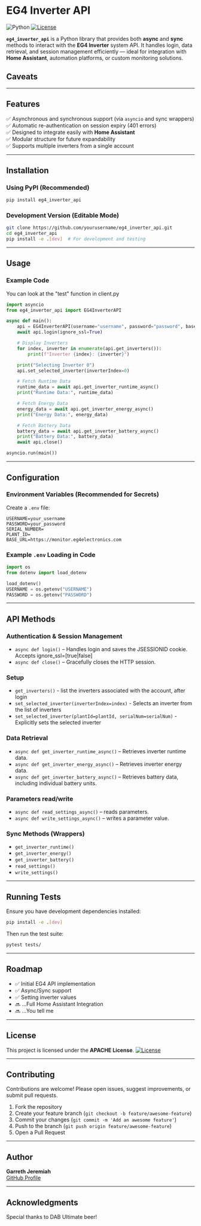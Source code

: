 
# EG4 Inverter API

![Python](https://img.shields.io/badge/Python-3.8%2B-blue.svg)
[![License](https://img.shields.io/badge/license-Apache%202.0-blue.svg)](LICENSE)

**`eg4_inverter_api`** is a Python library that provides both **async** and **sync** methods to interact with the **EG4 Inverter** system API. It handles login, data retrieval, and session management efficiently — ideal for integration with **Home Assistant**, automation platforms, or custom monitoring solutions.

## Caveats

---

## Features
✅ Asynchronous and synchronous support (via `asyncio` and sync wrappers)  
✅ Automatic re-authentication on session expiry (401 errors)  
✅ Designed to integrate easily with **Home Assistant**  
✅ Modular structure for future expandability  
✅ Supports multiple inverters from a single account  

---

## Installation

### Using PyPI (Recommended)
```bash
pip install eg4_inverter_api
```

### Development Version (Editable Mode)
```bash
git clone https://github.com/yourusername/eg4_inverter_api.git
cd eg4_inverter_api
pip install -e .[dev]  # For development and testing
```

---

## Usage

### Example Code
You can look at the "test" function in client.py

```python
import asyncio
from eg4_inverter_api import EG4InverterAPI

async def main():
    api = EG4InverterAPI(username="username", password="password", base_url="https://monitor.eg4electronics.com")
    await api.login(ignore_ssl=True)

    # Display Inverters
    for index, inverter in enumerate(api.get_inverters()):
        print(f"Inverter {index}: {inverter}")

    print("Selecting Inverter 0")
    api.set_selected_inverter(inverterIndex=0)

    # Fetch Runtime Data
    runtime_data = await api.get_inverter_runtime_async()
    print("Runtime Data:", runtime_data)

    # Fetch Energy Data
    energy_data = await api.get_inverter_energy_async()
    print("Energy Data:", energy_data)

    # Fetch Battery Data
    battery_data = await api.get_inverter_battery_async()
    print("Battery Data:", battery_data)
    await api.close()

asyncio.run(main())
```

---

## Configuration

### Environment Variables (Recommended for Secrets)
Create a `.env` file:
```
USERNAME=your_username
PASSWORD=your_password
SERIAL_NUMBER=
PLANT_ID=
BASE_URL=https://monitor.eg4electronics.com
```

### Example `.env` Loading in Code
```python
import os
from dotenv import load_dotenv

load_dotenv()
USERNAME = os.getenv("USERNAME")
PASSWORD = os.getenv("PASSWORD")
```

---

## API Methods

### **Authentication & Session Management**
- `async def login()` – Handles login and saves the JSESSIONID cookie.  Accepts ignore_ssl=[true|false]
- `async def close()` – Gracefully closes the HTTP session.

### **Setup**
- `get_inverters()` - list the inverters associated with the account, after login
- `set_selected_inverter(inverterIndex=index)` - Selects an inverter from the list of inverters
- `set_selected_inverter(plantId=plantId, serialNum=serialNum)`  - Explicitly sets the selected inverter

### **Data Retrieval**
- `async def get_inverter_runtime_async()` – Retrieves inverter runtime data.
- `async def get_inverter_energy_async()` – Retrieves inverter energy data.
- `async def get_inverter_battery_async()` – Retrieves battery data, including individual battery units.

### **Parameters read/write**
- `async def read_settings_async()` – reads parameters.
- `async def write_settings_async()` – writes a parameter value.

### **Sync Methods (Wrappers)**
- `get_inverter_runtime()`
- `get_inverter_energy()`
- `get_inverter_battery()`
- `read_settings()`
- `write_settings()`

---

## Running Tests
Ensure you have development dependencies installed:
```bash
pip install -e .[dev]
```

Then run the test suite:
```bash
pytest tests/
```

---

## Roadmap
- ✅ Initial EG4 API implementation
- ✅ Async/Sync support
- ✅ Setting inverter values
- 🔜 ...Full Home Assistant Integration
- 🔜 ...You tell me

---

## License
This project is licensed under the **APACHE License**.
[![License](https://img.shields.io/badge/license-Apache%202.0-blue.svg)](LICENSE)


---

## Contributing
Contributions are welcome! Please open issues, suggest improvements, or submit pull requests.

1. Fork the repository
2. Create your feature branch (`git checkout -b feature/awesome-feature`)
3. Commit your changes (`git commit -m 'Add an awesome feature'`)
4. Push to the branch (`git push origin feature/awesome-feature`)
5. Open a Pull Request

---

## Author
**Garreth Jeremiah**  
[GitHub Profile](https://github.com/twistedroutes)

---

## Acknowledgments
Special thanks to DAB Ultimate beer!


